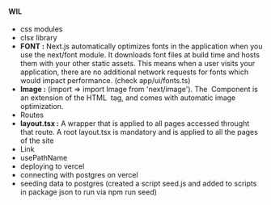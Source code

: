 #### WIL

- css modules
- clsx library
- **FONT :**  Next.js automatically optimizes fonts in the application when you use the next/font module. It downloads font files at build time and hosts them with your other static assets. This means when a user visits your application, there are no additional network requests for fonts which would impact performance. (check app/ui/fonts.ts)
- **Image :** (import => import Image from 'next/image'). The <Image> Component is an extension of the HTML <img> tag, and comes with automatic image optimization.
- Routes
- **layout.tsx :** A wrapper that is applied to all pages accessed throught that route. A root layout.tsx is mandatory and is applied to all the pages of the site
- Link
- usePathName
- deploying to vercel
- connecting with postgres on vercel
- seeding data to postgres (created a script seed.js and added to scripts in package json to run via npm run seed)
